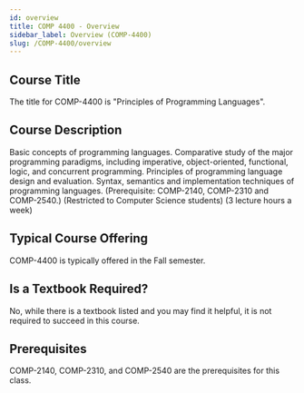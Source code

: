 ```yaml
---
id: overview
title: COMP 4400 - Overview
sidebar_label: Overview (COMP-4400)
slug: /COMP-4400/overview
---
```


## Course Title

The title for COMP-4400 is "Principles of Programming Languages".

## Course Description

Basic concepts of programming languages. Comparative study of the major programming paradigms, including imperative, object-oriented, functional, logic, and concurrent programming. Principles of programming language design and evaluation. Syntax, semantics and implementation techniques of programming languages. (Prerequisite: COMP-2140, COMP-2310 and COMP-2540.) (Restricted to Computer Science students) (3 lecture hours a week)

## Typical Course Offering

COMP-4400 is typically offered in the Fall semester.

## Is a Textbook Required?

No, while there is a textbook listed and you may find it helpful, it is not required to succeed in this course.

## Prerequisites

COMP-2140, COMP-2310, and COMP-2540 are the prerequisites for this class.

